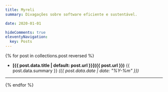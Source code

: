 ```yaml
---
title: Myreli
summary: Divagações sobre software eficiente e sustentável.

date: 2020-01-01

hideComments: true
eleventyNavigation:
  key: Posts
---
```


{% for post in collections.post reversed %}

- **[{{ post.data.title | default: post.url }}]({{ post.url }})**
{{ post.data.summary }} *({{ post.data.date | date: "%Y-%m" }})*

---

{% endfor %}
